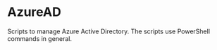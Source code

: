 # AzureAD
Scripts to manage Azure Active Directory. The scripts use PowerShell commands in general.

